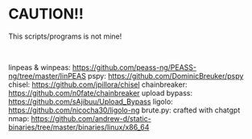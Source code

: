 # CAUTION!!
This scripts/programs is not mine! 

</br>

linpeas & winpeas: https://github.com/peass-ng/PEASS-ng/tree/master/linPEAS
pspy: https://github.com/DominicBreuker/pspy
chisel: https://github.com/jpillora/chisel
chainbreaker: https://github.com/n0fate/chainbreaker
upload bypass: https://github.com/sAjibuu/Upload_Bypass
ligolo: https://github.com/nicocha30/ligolo-ng
brute.py: crafted with chatgpt
nmap: https://github.com/andrew-d/static-binaries/tree/master/binaries/linux/x86_64
